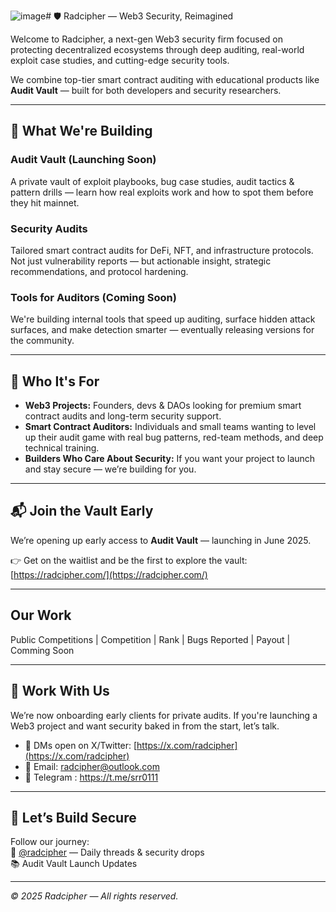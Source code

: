 ![image](https://github.com/user-attachments/assets/0504e9ab-818f-4975-8625-74db08e92741)# 🛡️ Radcipher — Web3 Security, Reimagined

Welcome to Radcipher, a next-gen Web3 security firm focused on protecting decentralized ecosystems through deep auditing, real-world exploit case studies, and cutting-edge security tools.

We combine top-tier smart contract auditing with educational products like **Audit Vault** — built for both developers and security researchers.

---

## 🚀 What We're Building

### Audit Vault (Launching Soon)  
A private vault of exploit playbooks, bug case studies, audit tactics & pattern drills — learn how real exploits work and how to spot them before they hit mainnet.

### Security Audits  
Tailored smart contract audits for DeFi, NFT, and infrastructure protocols. Not just vulnerability reports — but actionable insight, strategic recommendations, and protocol hardening.

### Tools for Auditors (Coming Soon)  
We're building internal tools that speed up auditing, surface hidden attack surfaces, and make detection smarter — eventually releasing versions for the community.

---

## 🧠 Who It's For

- **Web3 Projects:** Founders, devs & DAOs looking for premium smart contract audits and long-term security support.  
- **Smart Contract Auditors:** Individuals and small teams wanting to level up their audit game with real bug patterns, red-team methods, and deep technical training.  
- **Builders Who Care About Security:** If you want your project to launch and stay secure — we’re building for you.

---

## 📬 Join the Vault Early

We’re opening up early access to **Audit Vault** — launching in June 2025.

👉 Get on the waitlist and be the first to explore the vault:  
[https://radcipher.com/](https://radcipher.com/)

--- 
## Our Work
Public Competitions
| Competition | Rank | Bugs Reported | Payout |
Comming Soon

---
## 🤝 Work With Us

We’re now onboarding early clients for private audits. If you're launching a Web3 project and want security baked in from the start, let’s talk.

- 📩 DMs open on X/Twitter: [https://x.com/radcipher](https://x.com/radcipher)  
- 📧 Email: radcipher@outlook.com
- 📨 Telegram : https://t.me/srr0111

---

## 💬 Let’s Build Secure

Follow our journey:  
🧵 [@radcipher](https://x.com/radcipher) — Daily threads & security drops  
📚 Audit Vault Launch Updates

---

*© 2025 Radcipher — All rights reserved.*
